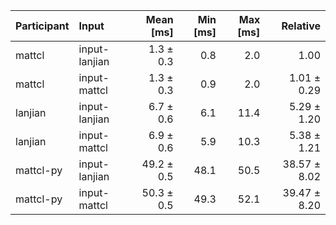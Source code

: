 | Participant | Input | Mean [ms] | Min [ms] | Max [ms] | Relative |
|:---|:---|---:|---:|---:|---:|
| mattcl | input-lanjian | 1.3 ± 0.3 | 0.8 | 2.0 | 1.00 |
| mattcl | input-mattcl | 1.3 ± 0.3 | 0.9 | 2.0 | 1.01 ± 0.29 |
| lanjian | input-lanjian | 6.7 ± 0.6 | 6.1 | 11.4 | 5.29 ± 1.20 |
| lanjian | input-mattcl | 6.9 ± 0.6 | 5.9 | 10.3 | 5.38 ± 1.21 |
| mattcl-py | input-lanjian | 49.2 ± 0.5 | 48.1 | 50.5 | 38.57 ± 8.02 |
| mattcl-py | input-mattcl | 50.3 ± 0.5 | 49.3 | 52.1 | 39.47 ± 8.20 |
